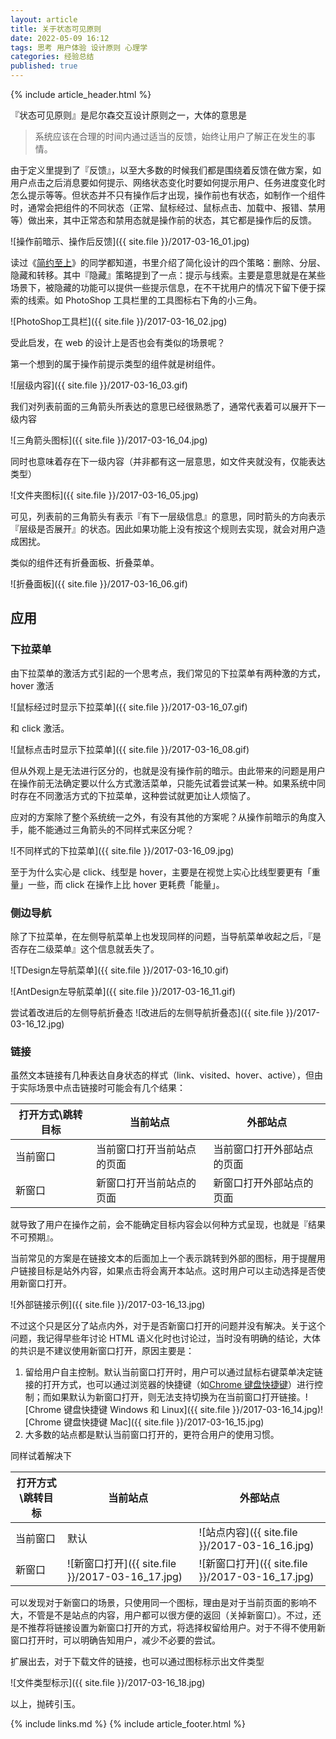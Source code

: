 ```yaml
---
layout: article
title: 关于状态可见原则
date: 2022-05-09 16:12
tags: 思考 用户体验 设计原则 心理学
categories: 经验总结
published: true
---
```


{% include article_header.html %}

『状态可见原则』是尼尔森交互设计原则之一，大体的意思是

> 系统应该在合理的时间内通过适当的反馈，始终让用户了解正在发生的事情。

由于定义里提到了『反馈』，以至大多数的时候我们都是围绕着反馈在做方案，如用户点击之后消息要如何提示、网络状态变化时要如何提示用户、任务进度变化时怎么提示等等。但状态并不只有操作后才出现，操作前也有状态，如制作一个组件时，通常会把组件的不同状态（正常、鼠标经过、鼠标点击、加载中、报错、禁用等）做出来，其中正常态和禁用态就是操作前的状态，其它都是操作后的反馈。

![操作前暗示、操作后反馈]({{ site.file }}/2017-03-16_01.jpg)

读过《[简约至上](https://book.douban.com/subject/5394309/)》的同学都知道，书里介绍了简化设计的四个策略：删除、分层、隐藏和转移。其中『隐藏』策略提到了一点：提示与线索。主要是意思就是在某些场景下，被隐藏的功能可以提供一些提示信息，在不干扰用户的情况下留下便于探索的线索。如 PhotoShop 工具栏里的工具图标右下角的小三角。

![PhotoShop工具栏]({{ site.file }}/2017-03-16_02.jpg)

受此启发，在 web 的设计上是否也会有类似的场景呢？

第一个想到的属于操作前提示类型的组件就是树组件。

![层级内容]({{ site.file }}/2017-03-16_03.gif)

我们对列表前面的三角箭头所表达的意思已经很熟悉了，通常代表着可以展开下一级内容

![三角箭头图标]({{ site.file }}/2017-03-16_04.jpg)

同时也意味着存在下一级内容（并非都有这一层意思，如文件夹就没有，仅能表达类型）

![文件夹图标]({{ site.file }}/2017-03-16_05.jpg)

可见，列表前的三角箭头有表示『有下一层级信息』的意思，同时箭头的方向表示『层级是否展开』的状态。因此如果功能上没有按这个规则去实现，就会对用户造成困扰。

类似的组件还有折叠面板、折叠菜单。

![折叠面板]({{ site.file }}/2017-03-16_06.gif)

## 应用

### 下拉菜单

由下拉菜单的激活方式引起的一个思考点，我们常见的下拉菜单有两种激的方式，hover 激活

![鼠标经过时显示下拉菜单]({{ site.file }}/2017-03-16_07.gif)

和 click 激活。

![鼠标点击时显示下拉菜单]({{ site.file }}/2017-03-16_08.gif)

但从外观上是无法进行区分的，也就是没有操作前的暗示。由此带来的问题是用户在操作前无法确定要以什么方式激活菜单，只能先试着尝试某一种。如果系统中同时存在不同激活方式的下拉菜单，这种尝试就更加让人烦恼了。

应对的方案除了整个系统统一之外，有没有其他的方案呢？从操作前暗示的角度入手，能不能通过三角箭头的不同样式来区分呢？

![不同样式的下拉菜单]({{ site.file }}/2017-03-16_09.jpg)

至于为什么实心是 click、线型是 hover，主要是在视觉上实心比线型要更有「重量」一些，而 click 在操作上比 hover 更耗费「能量」。

### 侧边导航

除了下拉菜单，在左侧导航菜单上也发现同样的问题，当导航菜单收起之后，『是否存在二级菜单』这个信息就丢失了。

![TDesign左导航菜单]({{ site.file }}/2017-03-16_10.gif)

![AntDesign左导航菜单]({{ site.file }}/2017-03-16_11.gif)

尝试着改进后的左侧导航折叠态
![改进后的左侧导航折叠态]({{ site.file }}/2017-03-16_12.jpg)

### 链接

虽然文本链接有几种表达自身状态的样式（link、visited、hover、active），但由于实际场景中点击链接时可能会有几个结果：

| 打开方式\跳转目标 | 当前站点                   | 外部站点                   |
| ----------------- | -------------------------- | -------------------------- |
| 当前窗口          | 当前窗口打开当前站点的页面 | 当前窗口打开外部站点的页面 |
| 新窗口            | 新窗口打开当前站点的页面   | 新窗口打开外部站点的页面   |

就导致了用户在操作之前，会不能确定目标内容会以何种方式呈现，也就是『结果不可预期』。

当前常见的方案是在链接文本的后面加上一个表示跳转到外部的图标，用于提醒用户链接目标是站外内容，如果点击将会离开本站点。这时用户可以主动选择是否使用新窗口打开。

![外部链接示例]({{ site.file }}/2017-03-16_13.jpg)

不过这个只是区分了站点内外，对于是否新窗口打开的问题并没有解决。关于这个问题，我记得早些年讨论 HTML 语义化时也讨论过，当时没有明确的结论，大体的共识是不建议使用新窗口打开，原因主要是：

1. 留给用户自主控制。默认当前窗口打开时，用户可以通过鼠标右键菜单决定链接的打开方式，也可以通过浏览器的快捷键（如[Chrome 键盘快捷键](https://support.google.com/chrome/answer/157179?hl=zh-Hans&co=GENIE.Platform%253DDesktop#zippy=%252C%25E9%25BC%25A0%25E6%25A0%2587%25E5%25BF%25AB%25E6%258D%25B7%25E9%2594%25AE)）进行控制；而如果默认为新窗口打开，则无法支持切换为在当前窗口打开链接。![Chrome 键盘快捷键 Windows 和 Linux]({{ site.file }}/2017-03-16_14.jpg)![Chrome 键盘快捷键 Mac]({{ site.file }}/2017-03-16_15.jpg)
2. 大多数的站点都是默认当前窗口打开的，更符合用户的使用习惯。

同样试着解决下

| 打开方式\跳转目标 | 当前站点                                         | 外部站点                                         |
| ----------------- | ------------------------------------------------ | ------------------------------------------------ |
| 当前窗口          | 默认                                             | ![站点内容]({{ site.file }}/2017-03-16_16.jpg)   |
| 新窗口            | ![新窗口打开]({{ site.file }}/2017-03-16_17.jpg) | ![新窗口打开]({{ site.file }}/2017-03-16_17.jpg) |

可以发现对于新窗口的场景，只使用同一个图标，理由是对于当前页面的影响不大，不管是不是站点的内容，用户都可以很方便的返回（关掉新窗口）。不过，还是不推荐将链接设置为新窗口打开的方式，将选择权留给用户。对于不得不使用新窗口打开时，可以明确告知用户，减少不必要的尝试。

扩展出去，对于下载文件的链接，也可以通过图标标示出文件类型

![文件类型标示]({{ site.file }}/2017-03-16_18.jpg)

以上，抛砖引玉。

{% include links.md %}
{% include article_footer.html %}
